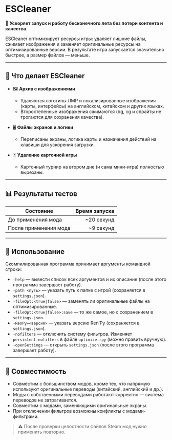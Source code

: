 # ESCleaner  

🚀 **Ускоряет запуск и работу бесконечного лета без потери контента и качества.**  

ESCleaner оптимизирует ресурсы игры: удаляет лишние файлы, сжимает изображения и заменяет оригинальные ресурсы на оптимизированные версии. В результате игра запускается значительно быстрее, а размер файлов — меньше.  

---

## 📝 Что делает ESCleaner  

- 🖼 **Архив с изображениями**  
  - Удаляются логотипы ЛМР и локализированные изображения (карты, интерфейсы) на английском, китайском и других языках.  
  - Второстепенные изображения сжимаются (bg, cg и спрайты не трогаются для сохранения качества).  

- 🖥 **Файлы экранов и логики**  
  - Переписаны экраны, логика карты и назначения действий на клавиши для ускорения загрузки.  

- 🃏 **Удаление карточной игры**  
  - Карточный турнир на втором дне (и сама мини-игра) полностью вырезаны.  

---

## 📊 Результаты тестов  

| Состояние             | Время запуска |
|-----------------------|--------------:|
| До применения мода    | ~20 секунд    |
| После применения мода | ~9 секунд     |

---

## 🔧 Использование  

Скомпилированная программа принимает аргументы командной строки:  

- `-help` — вывести список всех аргументов и их описание (после этого программа завершает работу).  
- `-path <путь>` — указать путь к папке с игрой (сохраняется в `settings.json`).  
- `-fileOpt:<true|false>` — заменять ли оригинальные файлы на оптимизированные.  
- `-fileOpt:<true|false>:save` — то же самое, но с сохранением в `settings.json`.  
- `-RenPy=<версия>` — указать версию Ren’Py (сохраняется в `settings.json`).  
- `-nofilters` — отключить систему фильтров. Изменяет `persistent.nofilters` в файле `optimize.rpy` (можно править вручную).  
- `-openSettings` — открыть `settings.json` (после этого программа завершает работу).  

---

## 🔄 Совместимость  

- Совместим с большинством модов, кроме тех, что напрямую используют оригинальные переводы (китайский, английский и др.).  
- Моды с собственными переводами работают корректно — система переводов не затрагивается.  
- Совместим с модами, заменяющими оригинальные экраны.  
- При отключении фильтров возможны конфликты с модами-фильтрами.  

> ⚠️ После проверки целостности файлов Steam мод нужно применить повторно.
